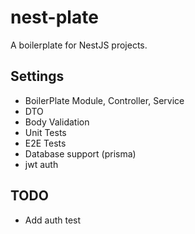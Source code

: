 # nest-plate

A boilerplate for NestJS projects.

## Settings

* BoilerPlate Module, Controller, Service
* DTO
* Body Validation
* Unit Tests
* E2E Tests
* Database support (prisma)
* jwt auth

## TODO

* Add auth test